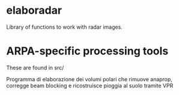 # elaboradar

Library of functions to work with radar images.

# ARPA-specific processing tools

These are found in src/

Programma di elaborazione dei volumi polari che rimuove anaprop, corregge beam blocking e ricostruisce pioggia al suolo tramite VPR